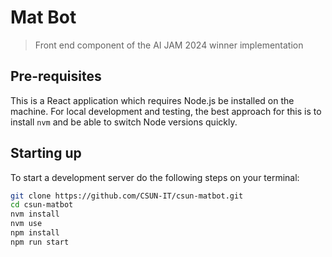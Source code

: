 # Mat Bot

> Front end component of the AI JAM 2024 winner implementation

## Pre-requisites

This is a React application which requires Node.js be installed on the machine. For local development and testing, the best approach for this is to install `nvm` and be able to switch Node versions quickly. 

## Starting up

To start a development server do the following steps on your terminal:

```bash
git clone https://github.com/CSUN-IT/csun-matbot.git
cd csun-matbot
nvm install
nvm use
npm install
npm run start
```